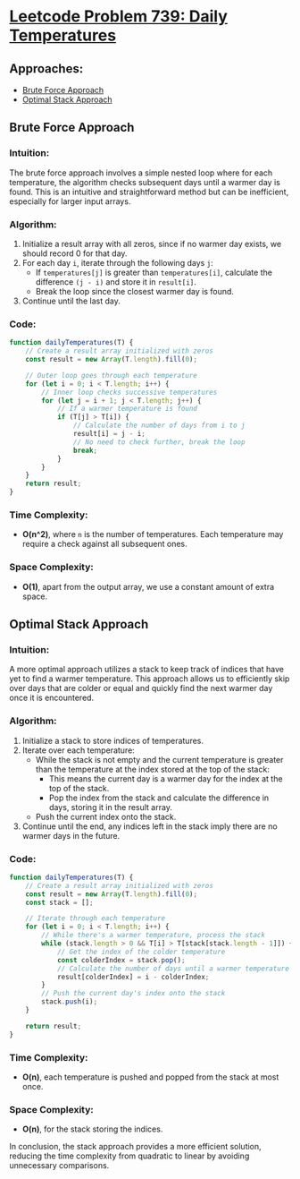 # [Leetcode Problem 739: Daily Temperatures](https://leetcode.com/problems/daily-temperatures/)

## Approaches:
- [Brute Force Approach](#brute-force-approach)
- [Optimal Stack Approach](#optimal-stack-approach)

## Brute Force Approach

### Intuition:
The brute force approach involves a simple nested loop where for each temperature, the algorithm checks subsequent days until a warmer day is found. This is an intuitive and straightforward method but can be inefficient, especially for larger input arrays.

### Algorithm:
1. Initialize a result array with all zeros, since if no warmer day exists, we should record 0 for that day.
2. For each day `i`, iterate through the following days `j`:
   - If `temperatures[j]` is greater than `temperatures[i]`, calculate the difference `(j - i)` and store it in `result[i]`.
   - Break the loop since the closest warmer day is found.
3. Continue until the last day.

### Code:
```javascript
function dailyTemperatures(T) {
    // Create a result array initialized with zeros
    const result = new Array(T.length).fill(0);

    // Outer loop goes through each temperature
    for (let i = 0; i < T.length; i++) {
        // Inner loop checks successive temperatures
        for (let j = i + 1; j < T.length; j++) {
            // If a warmer temperature is found
            if (T[j] > T[i]) {
                // Calculate the number of days from i to j
                result[i] = j - i;
                // No need to check further, break the loop
                break;
            }
        }
    }
    return result;
}
```

### Time Complexity:
- **O(n^2)**, where `n` is the number of temperatures. Each temperature may require a check against all subsequent ones.

### Space Complexity:
- **O(1)**, apart from the output array, we use a constant amount of extra space.

## Optimal Stack Approach

### Intuition:
A more optimal approach utilizes a stack to keep track of indices that have yet to find a warmer temperature. This approach allows us to efficiently skip over days that are colder or equal and quickly find the next warmer day once it is encountered.

### Algorithm:
1. Initialize a stack to store indices of temperatures.
2. Iterate over each temperature:
   - While the stack is not empty and the current temperature is greater than the temperature at the index stored at the top of the stack:
     - This means the current day is a warmer day for the index at the top of the stack.
     - Pop the index from the stack and calculate the difference in days, storing it in the result array.
   - Push the current index onto the stack.
3. Continue until the end, any indices left in the stack imply there are no warmer days in the future.
   
### Code:
```javascript
function dailyTemperatures(T) {
    // Create a result array initialized with zeros
    const result = new Array(T.length).fill(0);
    const stack = [];

    // Iterate through each temperature
    for (let i = 0; i < T.length; i++) {
        // While there's a warmer temperature, process the stack
        while (stack.length > 0 && T[i] > T[stack[stack.length - 1]]) {
            // Get the index of the colder temperature
            const colderIndex = stack.pop();
            // Calculate the number of days until a warmer temperature
            result[colderIndex] = i - colderIndex;
        }
        // Push the current day's index onto the stack
        stack.push(i);
    }

    return result;
}
```

### Time Complexity:
- **O(n)**, each temperature is pushed and popped from the stack at most once.

### Space Complexity:
- **O(n)**, for the stack storing the indices.

In conclusion, the stack approach provides a more efficient solution, reducing the time complexity from quadratic to linear by avoiding unnecessary comparisons.

